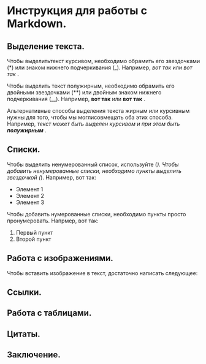 # Инструкция для работы с Markdown.

## Выделение текста.

Чтобы выделитьтекст курсивом, необходимо обрамить его звездочками (*) или знаком нижнего подчеркивания (_). Например, *вот так* или _вот так_ .

Чтобы выделить текст полужирным, необходимо обрамить его двойными звездочками (**) или двойным знаком нижнего подчеркивания (__). Например, **вот так**  или __вот так__ .

Альтернативные способы выделения текста жирным или курсивным нужны для того, чтобы мы моглисовмещать оба этих способа.
Например, _текст может быть выделен курсивом и при этом быть **полужирным**_ .


## Списки.

Чтобы выделить ненумерованный список, используйте (*).
Чтобы добавить ненумерованные списки, необходимо пункты выделить звездочкой (*).
Например, вот так:
* Элемент 1
* Элемент 2
* Элемент 3

Чтобы добавить нумерованные списки, необходимо пункты просто пронумеровать.
Напрмер, вот так:
1. Первый пункт
2. Второй пункт

## Работа с изображениями.

Чтобы вставить изображение в текст, достаточно написать следующее:

## Ссылки.

## Работа с таблицами.

## Цитаты.

## Заключение.

